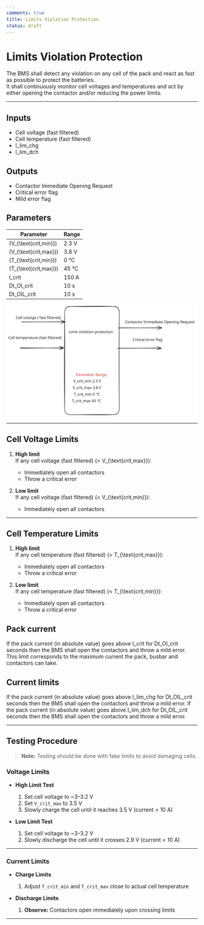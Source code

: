 ```yaml
---
comments: true
title: Limits Violation Protection
status: draft
---
```


# Limits Violation Protection

The BMS shall detect any violation on any cell of the pack and react as fast as possible to protect the batteries.  
It shall continuously monitor cell voltages and temperatures and act by either opening the contactor and/or reducing the power limits.

---

## Inputs
- Cell voltage (fast filtered)
- Cell temperature (fast filtered)
- I_lim_chg
- I_lim_dch

## Outputs
- Contactor Immediate Opening Request
- Critical error flag
- Mild error flag

## Parameters

| Parameter       | Range          |
|-----------------|----------------|
| \(V_{\text{crit,min}}\)      | 2.3 V          |
| \(V_{\text{crit,max}}\)      | 3.8 V          |
| \(T_{\text{crit,min}}\)      | 0 °C           |
| \(T_{\text{crit,max}}\)      | 45 °C          |
| I_crit                       | 150 A          |
| Dt_OI_crit                   | 10 s           |
| Dt_OIL_crit                  | 10 s           |

![BMS Diagram](bms-limits.svg)

---

## Cell Voltage Limits

1. **High limit**  
   If any cell voltage (fast filtered) \(> V_{\text{crit,max}}\):  
   - Immediately open all contactors  
   - Throw a critical error

2. **Low limit**  
   If any cell voltage (fast filtered) \(< V_{\text{crit,min}}\):  
   - Immediately open all contactors  

---

## Cell Temperature Limits

1. **High limit**  
   If any cell temperature (fast filtered) \(> T_{\text{crit,max}}\):  
   - Immediately open all contactors  
   - Throw a critical error

2. **Low limit**  
   If any cell temperature (fast filtered) \(< T_{\text{crit,min}}\):  
   - Immediately open all contactors  
   - Throw a critical error

## Pack current
   If the pack current (in absolute value) goes above I_crit for Dt_OI_crit seconds then the BMS shall open the contactors and throw a mild error.
   This limit corresponds to the maximum current the pack, busbar and contactors can take.

## Current limits
   If the pack current (in absolute value) goes above I_lim_chg for Dt_OIL_crit seconds then the BMS shall open the contactors and throw a mild error.
   If the pack current (in absolute value) goes above I_lim_dch for Dt_OIL_crit seconds then the BMS shall open the contactors and throw a mild error.
   
---

## Testing Procedure

> **Note:** Testing should be done with fake limits to avoid damaging cells.

### Voltage Limits

- **High Limit Test**
  1. Set cell voltage to ~3–3.2 V  
  2. Set `V_crit_max` to 3.5 V  
  3. Slowly charge the cell until it reaches 3.5 V (current < 10 A)  

- **Low Limit Test**
  1. Set cell voltage to ~3–3.2 V  
  2. Slowly discharge the cell until it crosses 2.9 V (current < 10 A)  

---

### Current Limits

- **Charge Limits**
  1. Adjust `T_crit_min` and `T_crit_max` close to actual cell temperature  

- **Discharge Limits**
  1. **Observe:** Contactors open immediately upon crossing limits  

---


